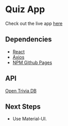 
# Quiz App

Check out the live app [here](https://ioannis-sporidis.github.io/ra-quiz/)

## Dependencies

- [React](https://reactjs.org/)
- [Axios](https://www.npmjs.com/package/axios)
- [NPM Github Pages](https://www.npmjs.com/package/gh-pages)

## API
[Open Trivia DB](https://opentdb.com/)

## Next Steps
- Use Material-UI.
